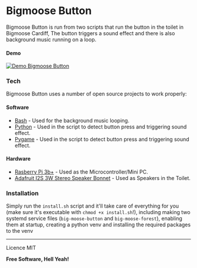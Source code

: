 # Bigmoose Button

Bigmoose Button is run from two scripts that run the button in the toilet in Bigmoose Cardiff, The button triggers a sound effect and there is also background music running on a loop.
#### Demo
[![Demo Bigmoose Button](https://media.giphy.com/media/WT3dnzmtPDhz3PwqiX/200w_d.gif)](https://media.giphy.com/media/WT3dnzmtPDhz3PwqiX/source.mp4)


### Tech

Bigmoose Button uses a number of open source projects to work properly:
#### Software
* [Bash](https://en.wikipedia.org/wiki/Bash_(Unix_shell)) - Used for the background music looping.
* [Python](https://www.python.org/) - Used in the script to detect button press and triggering sound effect.
* [Pygame](https://www.pygame.org/) - Used in the script to detect button press and triggering sound effect.
#### Hardware
* [Rasberry Pi 3b+](https://www.raspberrypi.org/products/raspberry-pi-3-model-b-plus/) - Used as the Microcontroller/Mini PC.
* [Adafruit I2S 3W Stereo Speaker Bonnet](https://www.adafruit.com/product/3346) - Used as Speakers in the Toilet. 


### Installation

Simply run the `install.sh` script and it'll take care of everything for you (make sure it's executable with `chmod +x install.sh`!), including making two systemd service files (`big-moose-button` and `big-moose-forest`), enabling them at startup, creating a python venv and installing the required packages to the venv

----
Licence
MIT


**Free Software, Hell Yeah!**